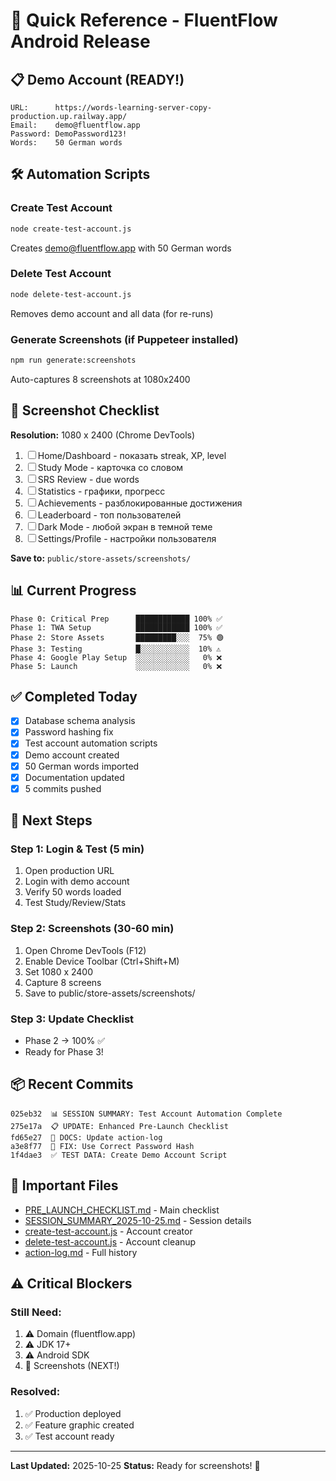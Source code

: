 # 🚀 Quick Reference - FluentFlow Android Release

## 📋 Demo Account (READY!)

```
URL:      https://words-learning-server-copy-production.up.railway.app/
Email:    demo@fluentflow.app
Password: DemoPassword123!
Words:    50 German words
```

## 🛠️ Automation Scripts

### Create Test Account
```bash
node create-test-account.js
```
Creates demo@fluentflow.app with 50 German words

### Delete Test Account
```bash
node delete-test-account.js
```
Removes demo account and all data (for re-runs)

### Generate Screenshots (if Puppeteer installed)
```bash
npm run generate:screenshots
```
Auto-captures 8 screenshots at 1080x2400

## 📸 Screenshot Checklist

**Resolution:** 1080 x 2400 (Chrome DevTools)

1. ☐ Home/Dashboard - показать streak, XP, level
2. ☐ Study Mode - карточка со словом
3. ☐ SRS Review - due words
4. ☐ Statistics - графики, прогресс
5. ☐ Achievements - разблокированные достижения
6. ☐ Leaderboard - топ пользователей
7. ☐ Dark Mode - любой экран в темной теме
8. ☐ Settings/Profile - настройки пользователя

**Save to:** `public/store-assets/screenshots/`

## 📊 Current Progress

```
Phase 0: Critical Prep      ████████████ 100% ✅
Phase 1: TWA Setup          ████████████ 100% ✅
Phase 2: Store Assets       █████████░░░  75% 🟢
Phase 3: Testing            █░░░░░░░░░░░  10% ⚠️
Phase 4: Google Play Setup  ░░░░░░░░░░░░   0% ❌
Phase 5: Launch             ░░░░░░░░░░░░   0% ❌
```

## ✅ Completed Today

- [x] Database schema analysis
- [x] Password hashing fix
- [x] Test account automation scripts
- [x] Demo account created
- [x] 50 German words imported
- [x] Documentation updated
- [x] 5 commits pushed

## 🎯 Next Steps

### Step 1: Login & Test (5 min)
1. Open production URL
2. Login with demo account
3. Verify 50 words loaded
4. Test Study/Review/Stats

### Step 2: Screenshots (30-60 min)
1. Open Chrome DevTools (F12)
2. Enable Device Toolbar (Ctrl+Shift+M)
3. Set 1080 x 2400
4. Capture 8 screens
5. Save to public/store-assets/screenshots/

### Step 3: Update Checklist
- Phase 2 → 100% ✅
- Ready for Phase 3!

## 📦 Recent Commits

```
025eb32  📊 SESSION SUMMARY: Test Account Automation Complete
275e17a  📋 UPDATE: Enhanced Pre-Launch Checklist
fd65e27  📝 DOCS: Update action-log
a3e8f77  🔧 FIX: Use Correct Password Hash
1f4dae3  ✅ TEST DATA: Create Demo Account Script
```

## 🔗 Important Files

- [PRE_LAUNCH_CHECKLIST.md](PRE_LAUNCH_CHECKLIST.md) - Main checklist
- [SESSION_SUMMARY_2025-10-25.md](SESSION_SUMMARY_2025-10-25.md) - Session details
- [create-test-account.js](create-test-account.js) - Account creator
- [delete-test-account.js](delete-test-account.js) - Account cleanup
- [action-log.md](action-log.md) - Full history

## ⚠️ Critical Blockers

### Still Need:
1. ⚠️ Domain (fluentflow.app)
2. ⚠️ JDK 17+
3. ⚠️ Android SDK
4. 🎯 Screenshots (NEXT!)

### Resolved:
1. ✅ Production deployed
2. ✅ Feature graphic created
3. ✅ Test account ready

---

**Last Updated:** 2025-10-25
**Status:** Ready for screenshots! 📸
